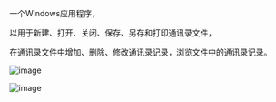 一个Windows应用程序，

以用于新建、打开、关闭、保存、另存和打印通讯录文件，

在通讯录文件中增加、删除、修改通讯录记录，浏览文件中的通讯录记录。

![image](https://user-images.githubusercontent.com/118668181/204017410-5e458eac-94b1-446a-876a-eb843059f5a5.png)

![image](https://user-images.githubusercontent.com/118668181/204017514-20ed468b-bf81-4289-8867-b1948046aa47.png)

